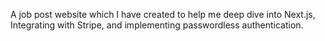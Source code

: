 A job post website which I have created to help me deep dive into Next.js, Integrating with Stripe, and implementing passwordless authentication.
